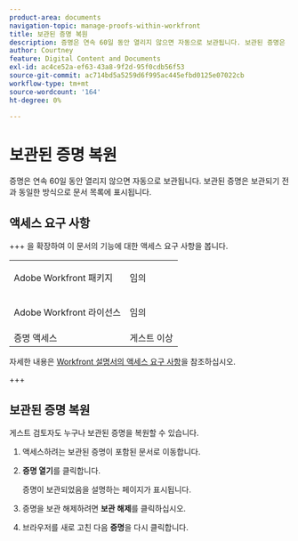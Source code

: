 ```yaml
---
product-area: documents
navigation-topic: manage-proofs-within-workfront
title: 보관된 증명 복원
description: 증명은 연속 60일 동안 열리지 않으면 자동으로 보관됩니다. 보관된 증명은 보관되기 전과 동일한 방식으로 문서 목록에 표시됩니다.
author: Courtney
feature: Digital Content and Documents
exl-id: ac4ce52a-ef63-43a8-9f2d-95f0cdb56f53
source-git-commit: ac714bd5a5259d6f995ac445efbd0125e07022cb
workflow-type: tm+mt
source-wordcount: '164'
ht-degree: 0%

---
```


# 보관된 증명 복원

증명은 연속 60일 동안 열리지 않으면 자동으로 보관됩니다. 보관된 증명은 보관되기 전과 동일한 방식으로 문서 목록에 표시됩니다.

## 액세스 요구 사항

+++ 을 확장하여 이 문서의 기능에 대한 액세스 요구 사항을 봅니다.

<table style="table-layout:auto"> 
 <col> 
 <col> 
 <tbody> 
  <tr> 
   <td role="rowheader">Adobe Workfront 패키지</td> 
   <td> <p>임의</p> </td> 
  </tr> 
    <tr> 
   <td role="rowheader"> <p>Adobe Workfront 라이선스</p> </td> 
   <td> 
   <p>임의</p>
   </td> 
  </tr> 
  <tr> 
   <td role="rowheader">증명 액세스 </td> 
   <td>게스트 이상</td> 
  </tr> 
 </tbody> 
</table>

자세한 내용은 [Workfront 설명서의 액세스 요구 사항](/help/quicksilver/administration-and-setup/add-users/access-levels-and-object-permissions/access-level-requirements-in-documentation.md)을 참조하십시오.

+++

## 보관된 증명 복원

게스트 검토자도 누구나 보관된 증명을 복원할 수 있습니다.

1. 액세스하려는 보관된 증명이 포함된 문서로 이동합니다.
1. **증명 열기**&#x200B;를 클릭합니다.

   증명이 보관되었음을 설명하는 페이지가 표시됩니다.

1. 증명을 보관 해제하려면 **보관 해제**&#x200B;를 클릭하십시오.
1. 브라우저를 새로 고친 다음 **증명**&#x200B;을 다시 클릭합니다.
